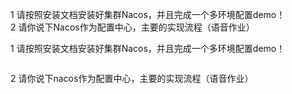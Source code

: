 1 请按照安装文档安装好集群Nacos，并且完成一个多环境配置demo！<br>
2 请你说下Nacos作为配置中心，主要的实现流程（语音作业）<br>

1 请按照安装文档安装好集群Nacos，并且完成一个多环境配置demo！<br>

```text

```

2 请你说下nacos作为配置中心，主要的实现流程（语音作业）<br>

```text

```